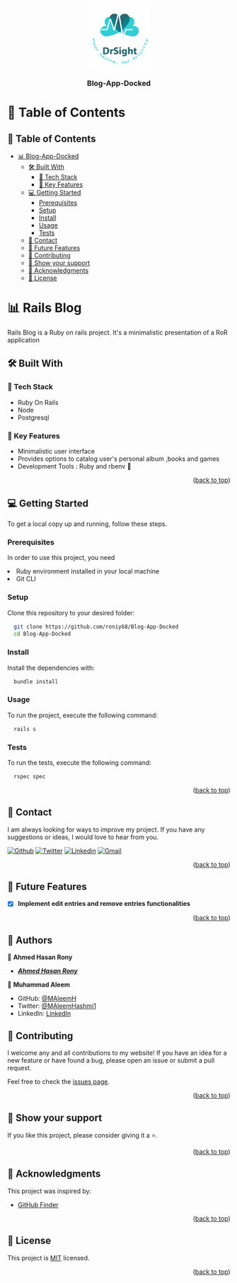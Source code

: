 <a name="readme-top"></a>

<a name="readme-top"></a>

<div align="center">

  <img src="readme-assets/murple_logo.png" alt="logo" width="140"  height="auto" />
  <br/>

  <h3><b>Blog-App-Docked</b></h3>

</div>

# 📗 Table of Contents

## 📑 Table of Contents

- [📊 Blog-App-Docked ](#-Blog-App-Docked-)
  - [🛠 Built With ](#-built-with-)
    - [🧰 Tech Stack ](#-tech-stack-)
    - [💎 Key Features ](#-key-features-)
  - [💻 Getting Started ](#-getting-started-)
    - [Prerequisites](#prerequisites)
    - [Setup](#setup)
    - [Install](#install)
    - [Usage](#usage)
    - [Tests](#tests)
  - [📧 Contact ](#-contact-)
  - [🔭 Future Features ](#-future-features-)
  - [🤝 Contributing ](#-contributing-)
  - [💖 Show your support ](#-show-your-support-)
  - [🙏 Acknowledgments ](#-acknowledgments-)
  - [📝 License ](#-license-)

<!-- PROJECT DESCRIPTION -->

# 📊 Rails Blog <a name="about-project"></a>

Rails Blog is a Ruby on rails project. It's a minimalistic presentation of a RoR application

## 🛠 Built With <a name="built-with"></a>

### 🧰 Tech Stack <a name="tech-stack"></a>

- Ruby On Rails
- Node
- Postgresql

<!-- Features -->

### 💎 Key Features <a name="key-features"></a>

- Minimalistic user interface
- Provides options to catalog user's personal album ,books and games
- Development Tools : Ruby and rbenv 🔗

<p align="right">(<a href="#readme-top">back to top</a>)</p>

<!-- GETTING STARTED -->

## 💻 Getting Started <a name="getting-started"></a>

To get a local copy up and running, follow these steps.

### Prerequisites

In order to use this project, you need

<li>Ruby environment installed in your local machine</li>
<li>Git CLI</li>

### Setup

Clone this repository to your desired folder:

```sh
  git clone https://github.com/roniy68/Blog-App-Docked
  cd Blog-App-Docked
```

### Install

Install the dependencies with:

```sh
  bundle install
```

### Usage

To run the project, execute the following command:

```sh
  rails s
```

### Tests

To run the tests, execute the following command:

```sh
  rspec spec
```

<p align="right">(<a href="#readme-top">back to top</a>)</p>

<!-- AUTHORS -->

## 📧 Contact <a name="authors"></a>

I am always looking for ways to improve my project. If you have any suggestions or ideas, I would love to hear from you.

[![Github](https://img.shields.io/badge/GitHub-673AB7?style=for-the-badge&logo=github&logoColor=white)](https://github.com/roniy68)
[![Twitter](https://img.shields.io/badge/Twitter-1DA1F2?style=for-the-badge&logo=twitter&logoColor=white)](https://twitter.com/ahroniy)
[![Linkedin](https://img.shields.io/badge/LinkedIn-0077B5?style=for-the-badge&logo=linkedin&logoColor=white)](https://linkedin.com/in/ahroniy)
[![Gmail](https://img.shields.io/badge/Gmail-D14836?style=for-the-badge&logo=gmail&logoColor=white)](mailto:ahmed.hasan.rony@gmail.com)

<p align="right">(<a href="#readme-top">back to top</a>)</p>

<!-- FUTURE FEATURES -->

## 🔭 Future Features <a name="future-features"></a>

- [x] **Implement edit entries and remove entries functionalities**

<p align="right">(<a href="#readme-top">back to top</a>)</p>

<!-- CONTRIBUTING -->

## 📧 Authors <a name="authors"></a>

👤 **Ahmed Hasan Rony**

- **_[Ahmed Hasan Rony](https://github.com/roniy68)_**

👤 **Muhammad Aleem**

- GitHub: [@MAleemH](https://github.com/MAleemH)
- Twitter: [@MAleemHashmi1](https://twitter.com/MAleemHashmi1)
- LinkedIn: [LinkedIn](https://www.linkedin.com/in/muhammad-aleem-hashmi/)


## 🤝 Contributing <a name="contributing"></a>

I welcome any and all contributions to my website! If you have an idea for a new feature or have found a bug, please open an issue or submit a pull request.

Feel free to check the [issues page](https://github.com/roniy68/Blog-App-Docked/issues).

<p align="right">(<a href="#readme-top">back to top</a>)</p>

<!-- SUPPORT -->

## 💖 Show your support <a name="support"></a>

If you like this project, please consider giving it a ⭐.

<p align="right">(<a href="#readme-top">back to top</a>)</p>

<!-- ACKNOWLEDGEMENTS -->

## 🙏 Acknowledgments <a name="acknowledgements"></a>

This project was inspired by:

- [GitHub Finder](https://github.com/JasurbekIsokov/github-finder)

<p align="right">(<a href="#readme-top">back to top</a>)</p>

<!-- LICENSE -->

## 📝 License <a name="license"></a>

This project is [MIT](./readme-assets/MIT.md) licensed.

<p align="right">(<a href="#readme-top">back to top</a>)</p>
